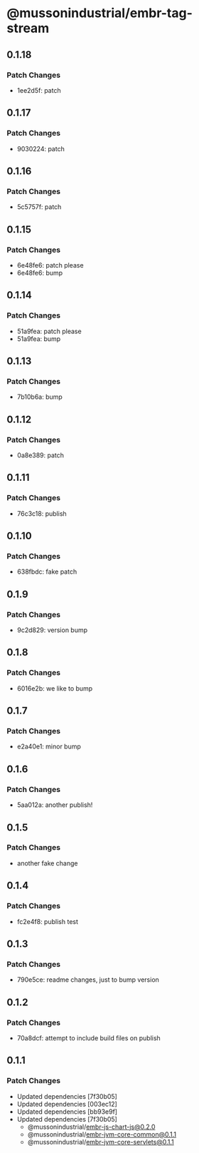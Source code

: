 # @mussonindustrial/embr-tag-stream

## 0.1.18

### Patch Changes

- 1ee2d5f: patch

## 0.1.17

### Patch Changes

- 9030224: patch

## 0.1.16

### Patch Changes

- 5c5757f: patch

## 0.1.15

### Patch Changes

- 6e48fe6: patch please
- 6e48fe6: bump

## 0.1.14

### Patch Changes

- 51a9fea: patch please
- 51a9fea: bump

## 0.1.13

### Patch Changes

- 7b10b6a: bump

## 0.1.12

### Patch Changes

- 0a8e389: patch

## 0.1.11

### Patch Changes

- 76c3c18: publish

## 0.1.10

### Patch Changes

- 638fbdc: fake patch

## 0.1.9

### Patch Changes

- 9c2d829: version bump

## 0.1.8

### Patch Changes

- 6016e2b: we like to bump

## 0.1.7

### Patch Changes

- e2a40e1: minor bump

## 0.1.6

### Patch Changes

- 5aa012a: another publish!

## 0.1.5

### Patch Changes

- another fake change

## 0.1.4

### Patch Changes

- fc2e4f8: publish test

## 0.1.3

### Patch Changes

- 790e5ce: readme changes, just to bump version

## 0.1.2

### Patch Changes

- 70a8dcf: attempt to include build files on publish

## 0.1.1

### Patch Changes

- Updated dependencies [7f30b05]
- Updated dependencies [003ec12]
- Updated dependencies [bb93e9f]
- Updated dependencies [7f30b05]
  - @mussonindustrial/embr-js-chart-js@0.2.0
  - @mussonindustrial/embr-jvm-core-common@0.1.1
  - @mussonindustrial/embr-jvm-core-servlets@0.1.1
